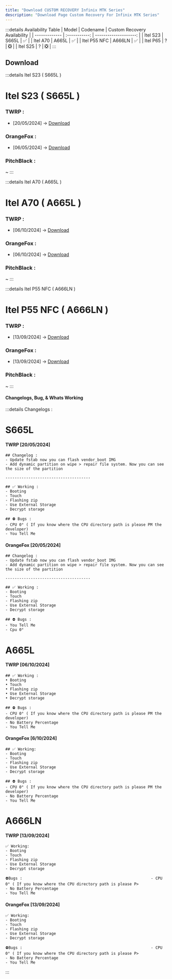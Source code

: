 ```yaml
---
title: "Download CUSTOM RECOVERY Infinix MTK Series"
description: "Download Page Custom Recovery For Infinix MTK Series"
---
```


:::details Availability Table
|     Model     |    Codename   |  Custom Recovery Availability |
| ------------- | :-----------: | --------------------: |
|   Itel S23    |     S665L     |          ✅           |
|   Itel A70    |     A665L     |          ✅           |
| Itel P55 NFC  |     A666LN    |          ✅           |
|    Itel P65   |       ?       |          ❎           |
|    Itel S25   |       ?       |          ❎           |
:::

## Download

:::details Itel S23 ( S665L )

# Itel S23 ( S665L )

### TWRP :
- [20/05/2024] -> [Download](https://github.com/Massatrio16/Action-Recovery-Build/releases/download/9130839264/vendor_boot.img)
 
### OrangeFox :
- [06/05/2024] -> [Download](https://github.com/Massatrio16/OrangeFox-Action-Build/releases/download/9159803334/OrangeFox-Unofficial-S665L.img)

### PitchBlack :
~
:::


:::details Itel A70 ( A665L )

# Itel A70 ( A665L )

### TWRP :
- [06/10/2024] -> [Download](https://t.me/forumitelindonesia/33446/33479)

### OrangeFox :
- [06/10/2024] -> [Download](https://t.me/forumitelindonesia/33446/33524)

### PitchBlack :
~
:::

:::details Itel P55 NFC ( A666LN )

# Itel P55 NFC ( A666LN )

### TWRP :
- [13/09/2024] -> [Download](https://t.me/forumitelindonesia/33446/33451)

### OrangeFox :
- [13/09/2024] -> [Download](https://t.me/forumitelindonesia/33446/33456)
### PitchBlack :
~
:::


#### Changelogs, Bug, & Whats Working
:::details Changelogs :

# S665L
#### TWRP [20/05/2024]
```
## Changelog :
- Update fstab now you can flash vendor_boot IMG
- Add dynamic partition on wipe > repair file system. Now you can see the size of the partition

-------------------------------------

## ✅ Working :
- Booting
- Touch
- Flashing zip
- Use External Storage 
- Decrypt storage

## ⛔ Bugs :
- CPU 0° ( If you know where the CPU directory path is please PM the developer)
- You Tell Me
```

#### OrangeFox [20/05/2024]
```
## Changelog :
- Update fstab now you can flash vendor_boot IMG
- Add dynamic partition on wipe > repair file system. Now you can see the size of the partition

-------------------------------------

## ✅ Working :
- Booting
- Touch
- Flashing zip
- Use External Storage 
- Decrypt storage

## ⛔ Bugs :
- You Tell Me
- Cpu 0°
```


# A665L
#### TWRP [06/10/2024]
```
## ✅ Working :
• Booting
• Touch
• Flashing zip
• Use External Storage 
• Decrypt storage

## ⛔ Bugs :
- CPU 0° ( If you know where the CPU directory path is please PM the developer)
- No Battery Percentage 
- You Tell Me
```

#### OrangeFox [6/10/2024]
```
## ✅ Working:
- Booting
- Touch
- Flashing zip
- Use External Storage 
- Decrypt storage

## ⛔ Bugs :
- CPU 0° ( If you know where the CPU directory path is please PM the developer)
- No Battery Percentage 
- You Tell Me
```


# A666LN
#### TWRP [13/09/2024]
```
✅ Working:
- Booting
- Touch
- Flashing zip
- Use External Storage
- Decrypt storage

⛔Bugs :                                                        - CPU 0° ( If you know where the CPU directory path is please P>
- No Battery Percentage
- You Tell Me
```

#### OrangeFox [13/09/2024]
```
✅ Working:
- Booting
- Touch
- Flashing zip
- Use External Storage
- Decrypt storage

⛔Bugs :                                                        - CPU 0° ( If you know where the CPU directory path is please P>
- No Battery Percentage
- You Tell Me
```

:::

